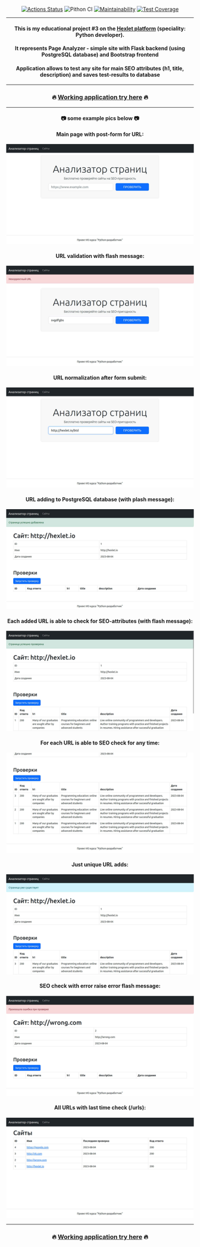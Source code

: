 <div style="text-align: center;">

[![Actions Status](https://github.com/Homedog1983/python-project-83/workflows/hexlet-check/badge.svg)](https://github.com/Homedog1983/python-project-83/actions) ![Pithon CI](https://github.com/Homedog1983/python-project-83/actions/workflows/pyci.yml/badge.svg) [![Maintainability](https://api.codeclimate.com/v1/badges/ce86add945b7f7ce850f/maintainability)](https://codeclimate.com/github/Homedog1983/python-project-83/maintainability) [![Test Coverage](https://api.codeclimate.com/v1/badges/ce86add945b7f7ce850f/test_coverage)](https://codeclimate.com/github/Homedog1983/python-project-83/test_coverage)

---

#### This is my educational project #3 on the [Hexlet platform](https://hexlet.io) (speciality: Python developer).  
#### It represents Page Analyzer - simple site with Flask backend (using PostgreSQL database) and Bootstrap frontend
#### Application allows to test any site for main SEO attributes (h1, title, description) and saves test-results to database
---
### :fire: [Working application try here](https://page-analyser.onrender.com) :fire:
---
#### :camera: some example pics below :camera:
#### Main page with post-form for URL:
![Main page with post-form](./pictures/0_initial.jpg)
#### URL validation with flash message:
![Url validation](./pictures/1_validating.jpg)
#### URL normalization after form submit:
![Url normalization](./pictures/2_normalization.jpg)
#### URL adding to PostgreSQL database (with plash message):
![Unique url adding to database](./pictures/3_adding.jpg)
#### Each added URL is able to check for SEO-attributes (with flash message):
![Url SEO check](./pictures/4_checking_0.jpg)
#### For each URL is able to SEO check for any time:
![Several checks of the same url for any time](./pictures/5_checking_1.jpg)
#### Just unique URL adds:
![Just unique url adding](./pictures/6_adding_1.jpg)
#### SEO check with error raise error flash message:
![Check with errors](./pictures/7_checking_error.jpg)
#### All URLs with last time check (/urls):
![All url with check's date](./pictures/8_all.jpg)

---
### :fire: [Working application try here](https://page-analyser.onrender.com) :fire:

</div>